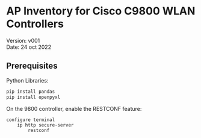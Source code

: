 # AP Inventory for Cisco C9800 WLAN Controllers

Version: v001  
Date: 24 oct 2022  

## Prerequisites

Python Libraries:
```python
pip install pandas
pip install openpyxl
```

On the 9800 controller, enable the RESTCONF feature:
```
configure terminal
    ip http secure-server
        restconf
```
